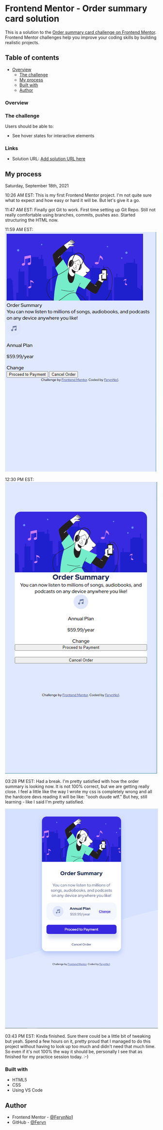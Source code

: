 # Frontend Mentor - Order summary card solution

This is a solution to the [Order summary card challenge on Frontend Mentor](https://www.frontendmentor.io/challenges/order-summary-component-QlPmajDUj). Frontend Mentor challenges help you improve your coding skills by building realistic projects. 

## Table of contents

- [Overview](#overview)
  - [The challenge](#the-challenge)
  - [My process](#my-process)
  - [Built with](#built-with)
  - [Author](#author)


### Overview

### The challenge

Users should be able to:

- See hover states for interactive elements

### Links

- Solution URL: [Add solution URL here](https://your-solution-url.com)

## My process

Saturday, September 18th, 2021

10:26 AM EST:
This is my first Frontend Mentor project. I'm not quite sure what to expect and how easy or hard it will be. But let's give it a go.

11:47 AM EST:
Finally got Git to work. First time setting up Git Repo. Still not really comfortable using branches, commits, pushes aso. Started structuring the HTML now.

11:59 AM EST:
![Not too shabby](./screenshots/screenshot1.png)

12:30 PM EST:
![It's getting closer](./screenshots/screenshot2.png)

03:28 PM EST:
Had a  break. I'm pretty satisfied with how the order summary is looking now. It is not 100% correct, but we are getting really close. I feel a little like the way I wrote my css is completely wrong and all the hardcore devs reading it will be like: "oooh duude wtf." But hey, still learning - like I said I'm pretty satisfied.

![Only need to add the hover effects](./screenshots/screenshot3.png)

03:43 PM EST:
Kinda finished. Sure there could be a little bit of tweaking but yeah. Spend a few hours on it, pretty proud that I managed to do this project without having to look up too much and didn't need that much time. So even if it's not 100% the way it should be, personally I see that as finished for my practice session today. :-)

### Built with

- HTML5
- CSS
- Using VS Code

## Author

- Frontend Mentor - [@FerynNo1](https://www.frontendmentor.io/profile/FerynNo1)
- GitHub - [@Feryn](https://github.com/FerynNo1)


